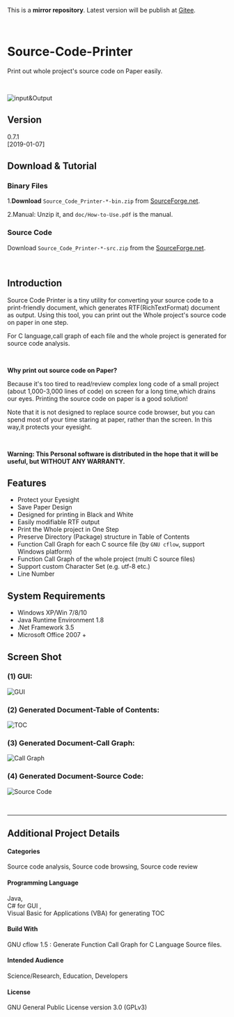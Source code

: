This is a **mirror repository**. Latest version will be publish at [Gitee](https://gitee.com/ja_coding/source-code-printer/).

<br/>

# Source-Code-Printer
Print out whole project's source code on Paper easily.

<br/>

![input&Output](https://images.gitee.com/uploads/images/2019/0203/204221_526c4c12_1676399.png "io.png")

## Version
0.7.1 <br/>
[2019-01-07]

## Download & Tutorial
### Binary Files
1.**Download**  `Source_Code_Printer-*-bin.zip` from [SourceForge.net](https://sourceforge.net/projects/source-code-printer/files/0.7/0.7.1/Source_Code_Printer-0.7.1-bin.zip/download).

2.Manual: Unzip it, and `doc/How-to-Use.pdf` is the manual.

### Source Code
Download `Source_Code_Printer-*-src.zip` from the [SourceForge.net](https://sourceforge.net/projects/source-code-printer/files/0.7/0.7.1/Source_Code_Printer-0.7.1-src.7z/download).

<br/>

## Introduction
Source Code Printer is a tiny utility for converting your source code to a print-friendly document, which generates RTF(RichTextFormat) document as output. Using this tool, you can print out the Whole project's source code on paper in one step.

For C language,call graph of each file and the whole project is generated for source code analysis.

<br/>

**Why print out source code on Paper?**

Because it's too tired to read/review complex long code 
of a small project (about 1,000-3,000 lines of code) on screen for a long time,which drains our eyes. Printing the source code on paper is a good solution! 

Note that it is not designed to replace source code browser, but you can spend most of your time staring at paper, rather than the screen. In this way,it protects your eyesight.

<br/>

**Warning: This Personal software is distributed in the hope that it will be useful, but WITHOUT ANY WARRANTY.**

## Features
- Protect your Eyesight
- Save Paper Design
- Designed for printing in Black and White
- Easily modifiable RTF output
- Print the Whole project in One Step
- Preserve Directory (Package) structure in Table of Contents
- Function Call Graph for each C source file (by `GNU cflow`, support Windows platform)
- Function Call Graph of the whole project (multi C source files)
- Support custom Character Set (e.g. utf-8 etc.)
- Line Number

## System Requirements
- Windows XP/Win 7/8/10
- Java Runtime Environment 1.8
- .Net Framework 3.5
- Microsoft Office 2007 +

## Screen Shot
### (1) GUI:
![GUI](https://images.gitee.com/uploads/images/2019/0202/230224_6525ecf6_1676399.png "gui.png")
### (2) Generated Document-Table of Contents:
![TOC](https://images.gitee.com/uploads/images/2019/0202/230912_4702c0b0_1676399.png "1.png")
### (3) Generated Document-Call Graph:
![Call Graph](https://images.gitee.com/uploads/images/2019/0202/231005_98dc38b6_1676399.png "lex1.png")
### (4) Generated Document-Source Code:
![Source Code](https://images.gitee.com/uploads/images/2019/0202/231047_ad15f5e1_1676399.png "lex2.png")

<br/>
<hr/>

## Additional Project Details

#### Categories
Source code analysis, Source code browsing, Source code review

#### Programming Language
Java, 
<br/>
C# for GUI , 
<br/>
Visual Basic for Applications (VBA) for generating TOC

#### Build With
GNU cflow 1.5 : Generate Function Call Graph for C Language Source files.

#### Intended Audience
Science/Research, Education, Developers

#### License
GNU General Public License version 3.0 (GPLv3)
